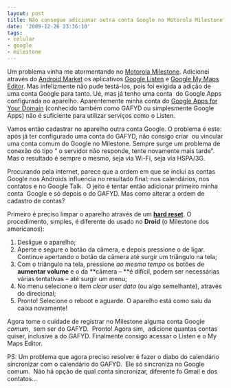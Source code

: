 ```yaml
---
layout: post
title: Não consegue adicionar outra conta Google no Motorola Milestone?
date: '2009-12-26 23:36:10'
tags:
- celular
- google
- milestone
---
```



Um problema vinha me atormentando no [Motorola Milestone](http://seiti.eti.br/blog/2009/motorola-milestone-droid). Adicionei através do [Android Market](http://seiti.eti.br/blog/2009/milestone-e-o-android-market) os aplicativos [Google Listen](http://listen.googlelabs.com/) e [Google My Maps Editor](http://www.android.com/market/free.html#app=mymapseditor). Mas infelizmente não pude testá-los, pois foi exigida a adição de uma conta Google para tanto. Ué, mas já tenho uma conta  do Google Apps  configurada no aparelho. Aparentemente minha conta do [Google Apps for Your Domain](http://seiti.eti.br/blog/2008/migrando-para-o-google-apps-gmail) (conhecido também como GAFYD ou simplesmente Google Apps) não é suficiente para utilizar serviços como o Listen.

Vamos então cadastrar no aparelho outra conta Google. O problema é este: após já ter configurado uma conta do GAFYD, não consigo criar  ou vincular uma conta comum do Google no Milestone. Sempre surge um problema de conexão do tipo ” o servidor não responde, tente novamente mais tarde”.  Mas o resultado é sempre o mesmo, seja via Wi-Fi, seja via HSPA/3G.

Procurando pela internet, parece que a ordem em que se inclui as contas Google nos Androids influencia no resultado final: nos calendários, nos contatos e no Google Talk.  O jeito é tentar então adicionar primeiro minha conta  Google e só depois o do GAFYD. Mas como alterar a ordem de cadastro de contas?

Primeiro é preciso limpar o aparelho através de um [**hard reset**](http://www.expansys.com.br/ft.aspx?k=122448). O procedimento, simples, é diferente do usado no **Droid** (o Milestone dos americanos):

1. Desligue o aparelho;
2. Aperte e segure o botão da câmera, e depois pressione o de ligar. Continue apertando o botão da câmera até surgir um triângulo na tela;
3. Com o triângulo na tela, pressione *ao mesmo tempo* os botões de **aumentar volume** e o da **câmera – **é difícil, podem ser necessárias várias tentativas – até surgir um menu;
4. No menu selecione o item *clear user data* (ou algo semelhante), através do direcional;
5. Pronto! Selecione o reboot e aguarde. O aparelho está como saiu da caixa novamente!

Agora tome o cuidade de registrar no Milestone alguma conta Google *comum*,  sem ser do GAFYD.  Pronto! Agora sim,  adicione quantas contas  quiser, inclusive a do GAFYD. Finalmente consigo acessar o Listen e o My Maps Editor.

PS: Um problema que agora preciso resolver é fazer o diabo do calendário sincronizar com o calendário do GAFYD.  Ele só sincroniza no Google comum.  Não há opção de qual conta sincronizar, diferente fo Gmail e dos contatos…


